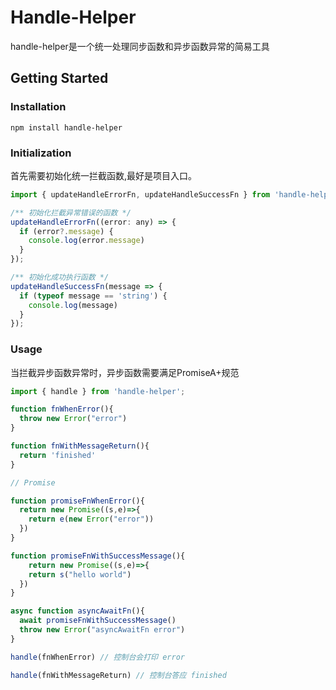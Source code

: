 
# Handle-Helper

handle-helper是一个统一处理同步函数和异步函数异常的简易工具

## Getting Started

### Installation

```console
npm install handle-helper
```

### Initialization

  首先需要初始化统一拦截函数,最好是项目入口。

```js
import { updateHandleErrorFn, updateHandleSuccessFn } from 'handle-helper';

/** 初始化拦截异常错误的函数 */
updateHandleErrorFn((error: any) => {
  if (error?.message) {
    console.log(error.message)
  }
});

/** 初始化成功执行函数 */
updateHandleSuccessFn(message => {
  if (typeof message == 'string') {
    console.log(message)
  }
});

```

### Usage

当拦截异步函数异常时，异步函数需要满足PromiseA+规范

```javascript
import { handle } from 'handle-helper';

function fnWhenError(){
  throw new Error("error")
}

function fnWithMessageReturn(){
  return 'finished'
}

// Promise

function promiseFnWhenError(){
  return new Promise((s,e)=>{
    return e(new Error("error"))
  })
}

function promiseFnWithSuccessMessage(){
    return new Promise((s,e)=>{
    return s("hello world")
  })
}

async function asyncAwaitFn(){
  await promiseFnWithSuccessMessage()
  throw new Error("asyncAwaitFn error")
}

handle(fnWhenError) // 控制台会打印 error

handle(fnWithMessageReturn) // 控制台答应 finished

```
